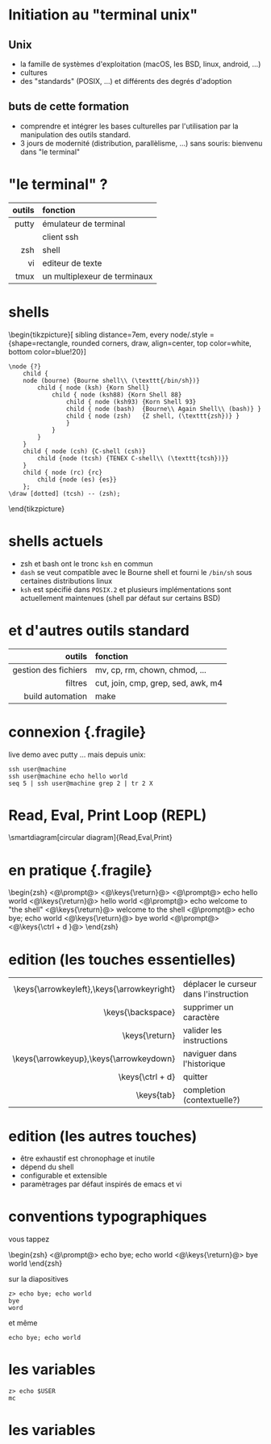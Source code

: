 # Initiation au "terminal unix"

## Unix

* la famille de systèmes d'exploitation
  (macOS, les BSD, linux, android, ...)
* cultures
* des "standards" (POSIX, ...) et différents des degrés d'adoption

## buts de cette formation

* comprendre et intégrer les bases culturelles par l'utilisation
  par la manipulation des outils standard.
* 3 jours de modernité (distribution, parallèlisme, ...) sans souris:
  bienvenu dans "le terminal"

# "le terminal" ?

|outils |fonction|
|-:|:-| 
|putty               |émulateur de terminal            |
|                    |client ssh                       |
|zsh                 |shell                            |
|vi                  |editeur de texte                 |
|tmux                |un multiplexeur de terminaux     | 

# shells 

\begin{tikzpicture}[
    sibling distance=7em,
    every node/.style = {shape=rectangle,
        rounded corners, draw,
        align=center, top color=white, bottom color=blue!20}]

    \node {?}
        child {
        node (bourne) {Bourne shell\\ (\texttt{/bin/sh})}
            child { node (ksh) {Korn Shell}
                child { node (ksh88) {Korn Shell 88}
                    child { node (ksh93) {Korn Shell 93}
                    child { node (bash)  {Bourne\\ Again Shell\\ (bash)} }
                    child { node (zsh)   {Z shell, (\texttt{zsh})} }
                    }
                }
            }
        }
        child { node (csh) {C-shell (csh)} 
            child {node (tcsh) {TENEX C-shell\\ (\texttt{tcsh})}}
        }
        child { node (rc) {rc} 
            child {node (es) {es}}
        };
    \draw [dotted] (tcsh) -- (zsh);

\end{tikzpicture}

# shells actuels

*  zsh et bash ont le tronc `ksh` en commun
* `dash` se veut compatible avec le Bourne shell et fourni le `/bin/sh` sous
   certaines distributions linux
* `ksh` est spécifié dans `POSIX.2` et plusieurs implémentations
   sont actuellement maintenues (shell par défaut sur certains BSD)


# et d'autres outils standard

|outils |fonction|
|-:|:-| 
|gestion des fichiers  | mv, cp, rm, chown, chmod, ...|
|filtres|cut, join, cmp, grep, sed, awk, m4|
|build automation|make|

# connexion {.fragile}

live demo avec putty ...  mais depuis unix:

    ssh user@machine
    ssh user@machine echo hello world
    seq 5 | ssh user@machine grep 2 | tr 2 X

# Read, Eval, Print Loop (REPL)

\smartdiagram[circular diagram]{Read,Eval,Print}

# en pratique {.fragile}

\begin{zsh}
    <@\prompt@> <@\keys{\return}@>
    <@\prompt@> echo hello world <@\keys{\return}@>
    hello world
    <@\prompt@> echo welcome to "the shell" <@\keys{\return}@>
    welcome to the shell
    <@\prompt@> echo bye; echo world <@\keys{\return}@>
    bye
    world
    <@\prompt@> <@\keys{\ctrl + d }@>
\end{zsh}

# edition (les touches essentielles)

|||
|-:|:-|
| \keys{\arrowkeyleft},\keys{\arrowkeyright} | déplacer le curseur dans l'instruction | 
| \keys{\backspace}                          | supprimer un caractère                 | 
| \keys{\return}                             | valider les instructions               | 
| \keys{\arrowkeyup},\keys{\arrowkeydown}    | naviguer dans l'historique             | 
| \keys{\ctrl + d}                           | quitter                                | 
| \keys{tab}                                 | completion (contextuelle?)             |

# edition (les autres touches)

* être exhaustif est chronophage et inutile
* dépend du shell 
* configurable et extensible
* paramètrages par défaut inspirés de emacs et vi

# conventions typographiques

vous tappez

\begin{zsh}
    <@\prompt@> echo bye; echo world <@\keys{\return}@>
    bye
    world
\end{zsh}

sur la diapositives

    z> echo bye; echo world
    bye
    word 

et même

    echo bye; echo world


# les variables

    z> echo $USER
    mc

# les variables

